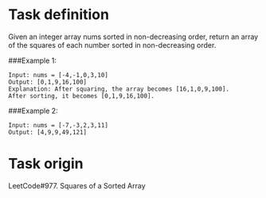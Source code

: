Task definition
================
Given an integer array nums sorted in non-decreasing order, return an array of the squares of each number sorted in non-decreasing order.

###Example 1:

```
Input: nums = [-4,-1,0,3,10]
Output: [0,1,9,16,100]
Explanation: After squaring, the array becomes [16,1,0,9,100].
After sorting, it becomes [0,1,9,16,100].
```

###Example 2:

```
Input: nums = [-7,-3,2,3,11]
Output: [4,9,9,49,121]
```

Task origin
============
LeetCode#977. Squares of a Sorted Array